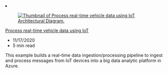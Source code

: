 <!-- This file is automatically generated by build/architectures/build_index.py. Any updates will be lost. -->

<!-- markdownlint-disable MD033 -->

<li class="grid-item item-column" data-categories="Internet of Things ">
<article class="card">
    <div class="card-header has-margin-bottom-none" aria-hidden="true">
        <figure class="image diagram has-height-175 has-overflow-hidden level">
            <a href="/azure/architecture/example-scenario/data/realtime-analytics-vehicle-iot"><img src="/azure/architecture/browse/thumbs/realtime-analytics-vehicle-iot.png" class="diagram" alt="Thumbnail of Process real-time vehicle data using IoT Architectural Diagram." data-linktype="relative-path"></a>
        </figure>
    </div>
    <div class="card-content">
        <a class="card-content-title has-margin-top-none" href="/azure/architecture/example-scenario/data/realtime-analytics-vehicle-iot">
            <p>Process real-time vehicle data using IoT</p>
        </a>
        <ul class="card-content-metadata">
            <li>11/17/2020</li>
            <li>5 min read</li>
        </ul>
        <p class="card-content-description">This example builds a real-time data ingestion/processing pipeline to ingest and process messages from IoT devices into a big data analytic platform in Azure.</p>
        <div class="bottom-to-top-fade is-hidden-mobile"></div>
    </div>
</article>
</li>
